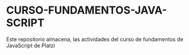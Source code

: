 # CURSO-FUNDAMENTOS-JAVA-SCRIPT
Este repositorio almacena, las actividades del curso de fundamentos de JavaScript de Platzi
